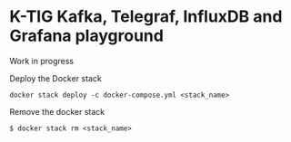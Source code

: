 # K-TIG Kafka, Telegraf, InfluxDB and Grafana playground

Work in progress

Deploy the Docker stack

    docker stack deploy -c docker-compose.yml <stack_name>

Remove the docker stack

    $ docker stack rm <stack_name>